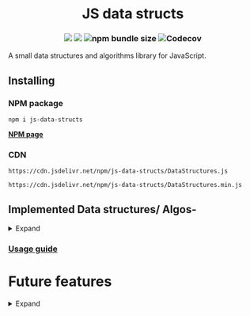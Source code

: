 
<h1 align="center">
JS data structs<br>

</h1>
<h3 align="center">

<img src ="https://img.shields.io/npm/dt/js-data-structs.svg?style=for-the-badge">
<img src ="https://img.shields.io/npm/v/js-data-structs.svg?style=for-the-badge">
<!-- <img alt="jsDelivr hits (npm)" src="https://img.shields.io/jsdelivr/npm/hm/js-data-structs?style=for-the-badge"> -->
<img alt="npm bundle size" src="https://img.shields.io/bundlephobia/min/js-data-structs?style=for-the-badge">
<img alt="Codecov" src="https://img.shields.io/codecov/c/gh/aveek-saha/js-data-structs?style=for-the-badge">
</h3>


A small data structures and algorithms library for JavaScript.

## Installing
### NPM package
`npm i js-data-structs`

[**NPM page**](https://www.npmjs.com/package/js-data-structs)

### CDN
`https://cdn.jsdelivr.net/npm/js-data-structs/DataStructures.js`

`https://cdn.jsdelivr.net/npm/js-data-structs/DataStructures.min.js`

## Implemented Data structures/ Algos-

<details>
<summary>Expand</summary>

- Trees
    - Binary Trees
    - Binary Search Trees
- Stack
- Queue
    - Priority Queue
- Graph 
    - BFS
    - DFS
    - Topological Sort
    - Dijkstra's Algorithm
- Trie
- Power set
- Heap's algorithm (array permutations)
- Linked List
- Heap Sort
    - Max heap
    - Min heap
- Z algorithm (pattern matching)
- N Queens
- LZW
    - Encoding
    - Decoding
- Fisher–Yates shuffle Algorithm
- Binary Search
- Rabin Karp
    
</details>


### [Usage guide](https://data-structs.netlify.com/guide/trees.html)


# Future features
<details>
<summary>Expand</summary>

- [x] Minified version

- [x] Linked List
    - [ ] Circular Linked List
    - [ ] Doubly Linked List
- [x] Heapsort
    - [x] Max heap
    - [x] Min heap
- [ ] Suffix trees
- [ ] More Graph algorithms
    - [x] Topological Sort
    - [x] Dijkstra's Algorithm
- [x] LZW
    - [x] Encoding
    - [x] Decoding
</details>